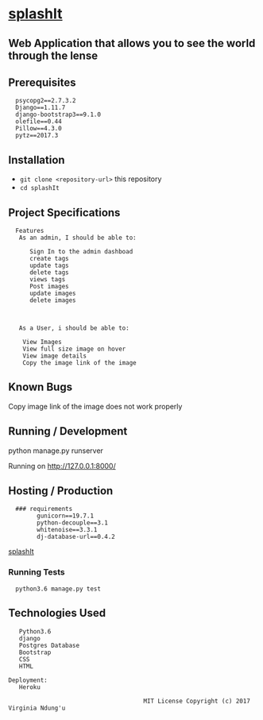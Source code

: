 # [splashIt](https://github.com/VirginiaNdungu1/unsplashIt)


## Web Application that allows you to see the world through the lense

## Prerequisites
      psycopg2==2.7.3.2
      Django==1.11.7
      django-bootstrap3==9.1.0
      olefile==0.44
      Pillow==4.3.0
      pytz==2017.3

## Installation

* `git clone <repository-url>` this repository
* `cd splashIt`

## Project Specifications

      Features 
       As an admin, I should be able to:
       
          Sign In to the admin dashboad
          create tags
          update tags
          delete tags
          views tags
          Post images
          update images
          delete images
       
      
        
       As a User, i should be able to:
       
        View Images
        View full size image on hover
        View image details
        Copy the image link of the image
        
        
## Known Bugs
Copy image link of the image does not work properly

## Running / Development

python manage.py runserver

Running on http://127.0.0.1:8000/ 

## Hosting / Production

      ### requirements
            gunicorn==19.7.1
            python-decouple==3.1
            whitenoise==3.3.1
            dj-database-url==0.4.2

[splashIt](https://splashit.herokuapp.com/)


### Running Tests

      python3.6 manage.py test

## Technologies Used
       Python3.6
       django
       Postgres Database
       Bootstrap
       CSS
       HTML

    Deployment:
       Heroku

                                          MIT License Copyright (c) 2017 Virginia Ndung'u
